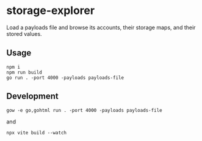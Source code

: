 # storage-explorer

Load a payloads file and browse its accounts, their storage maps, and their stored values.

## Usage

```shell
npm i
npm run build
go run . -port 4000 -payloads payloads-file
```

## Development

```shell
gow -e go,gohtml run . -port 4000 -payloads payloads-file
```

and

```shell
npx vite build --watch
```
